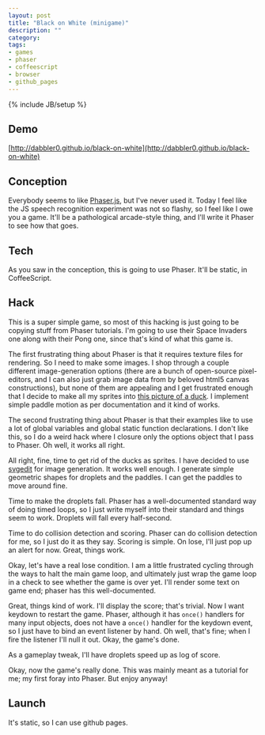 ```yaml
---
layout: post
title: "Black on White (minigame)"
description: ""
category:
tags:
- games
- phaser
- coffeescript
- browser
- github_pages
---
```

{% include JB/setup %}

## Demo
[http://dabbler0.github.io/black-on-white](http://dabbler0.github.io/black-on-white)

## Conception
Everybody seems to like [Phaser.js][phaser], but I've never used it. Today I feel like the JS speech recognition experiment was not so flashy, so I feel like I owe you a game. It'll be a pathological arcade-style thing, and I'll write it Phaser to see how that goes.
<!--more-->

## Tech
As you saw in the conception, this is going to use Phaser. It'll be static, in CoffeeScript.

## Hack
This is a super simple game, so most of this hacking is just going to be copying stuff from Phaser tutorials. I'm going to use their Space Invaders one along with their Pong one, since that's kind of what this game is.

The first frustrating thing about Phaser is that it requires texture files for rendering. So I need to make some images. I shop through a couple different image-generation options (there are a bunch of open-source
pixel-editors, and I can also just grab image data from by beloved html5 canvas constructions), but none of them are appealing and I get frustrated enough that I decide to make all my sprites into [this picture of a duck][duck].
I implement simple paddle motion as per documentation and it kind of works.

The second frustrating thing about Phaser is that their examples like to use a lot of global variables and global static function declarations. I don't like this, so I do a weird hack
where I closure only the options object that I pass to Phaser. Oh well, it works all right.

All right, fine, time to get rid of the ducks as sprites. I have decided to use [svgedit] for image generation. It works well enough. I generate simple geometric shapes for droplets and the paddles. I can
get the paddles to move around fine.

Time to make the droplets fall. Phaser has a well-documented standard way of doing timed loops, so I just write myself into their standard and things seem to work. Droplets will fall every half-second.

Time to do collision detection and scoring. Phaser can do collision detection for me, so I just do it as they say. Scoring is simple. On lose, I'll just pop up an alert for now. Great, things work.

Okay, let's have a real lose condition. I am a little frustrated cycling through the ways to halt the main game loop, and ultimately just wrap the game loop in a
check to see whether the game is over yet. I'll render some text on game end; phaser has this well-documented.

Great, things kind of work. I'll display the score; that's trivial. Now I want keydown to restart the game. Phaser, although it has
`once()` handlers for many input objects, does not have a `once()` handler for the keydown event, so I just have to
bind an event listener by hand. Oh well, that's fine; when I fire the listener I'll null it out. Okay, the game's done.

As a gameplay tweak, I'll have droplets speed up as log of score.

Okay, now the game's really done. This was mainly meant as a tutorial for me; my first foray into Phaser. But enjoy anyway!

## Launch
It's static, so I can use github pages.

[phaser]: http://phaser.io
[svgedit]: https://code.google.com/p/svg-edit/
[duck]: http://upload.wikimedia.org/wikipedia/commons/b/bf/Bucephala-albeola-010.jpg
